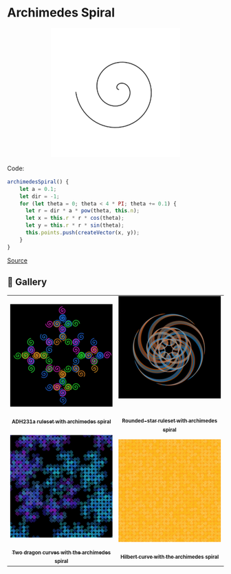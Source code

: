 # Archimedes Spiral

<p align="center"><img src="../assets/shape_images/archimedes.jpg" alt="archimedes spiral" width="300px"></p>

Code:

```JavaScript
archimedesSpiral() {
    let a = 0.1;
    let dir = -1;
    for (let theta = 0; theta < 4 * PI; theta += 0.1) {
      let r = dir * a * pow(theta, this.n);
      let x = this.r * r * cos(theta);
      let y = this.r * r * sin(theta);
      this.points.push(createVector(x, y));
    }
}
```

[Source](https://mathcurve.com/courbes2d.gb/archimede/archimede.shtml)

## 🌄 Gallery

<!-- IMAGE-LIST:START - Do not remove or modify this section -->
<!-- prettier-ignore-start -->
<!-- markdownlint-disable -->
<table>
  <tbody>
   <tr>
     <td align="center"><a href=""> <img class="img" src="../assets/ADH231a-archimedes.jpg" alt="ADH231a ruleset with archimedes spiral" style="vertical-align:top;" width="500" /><br /><sub><b><br/>ADH231a ruleset with archimedes spiral</b></sub></a></td>
     <td align="center"><a href=""> <img class="img" src="../assets/rounded-star-archimedes.jpg" alt="Rounded-star ruleset with archimedes spiral" style=" display: block;
    margin-left: auto;
    margin-right: auto;" width="500" /><br /><sub><b><br/>Rounded-star ruleset with archimedes spiral</b></sub></a></td>
    </tr>
    <tr>
     <td align="center"><a href=""> <img class="img" src="../assets/dragons-archimedes.jpg" alt="Two dragon curves with the archimedes spiral" style="vertical-align:top;" width="500" /><br /><sub><b><br/>Two dragon curves with the archimedes spiral</b></sub></a></td>
    <td align="center"><a href=""> <img class="img" src="../assets/hilbert-archimedes.jpg" alt="Hilbert curve with the archimedes spiral" style="vertical-align:top;" width="500" /><br /><sub><b><br/>Hilbert curve with the archimedes spiral</b></sub></a></td>
 </tbody>
</table>

<!-- markdownlint-restore -->
<!-- prettier-ignore-end -->

<!-- IMAGE-LIST:END -->
